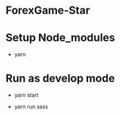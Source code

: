 # ForexGame-Star

# Setup Node_modules

- yarn

# Run as develop mode

- yarn start

- yarn run sass
